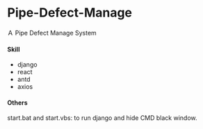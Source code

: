 # Pipe-Defect-Manage
Ａ Pipe Defect Manage System

#### Skill

- django
- react
- antd
- axios

#### Others

start.bat and start.vbs: to run django and hide CMD black window.